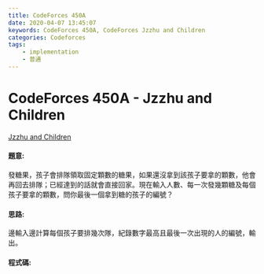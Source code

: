 ```yaml
---
title: CodeForces 450A
date: 2020-04-07 13:45:07
keywords: CodeForces 450A, CodeForces Jzzhu and Children
categories: Codeforces
tags:
    - implementation
    - 普通
---
```

# CodeForces 450A - Jzzhu and Children
[Jzzhu and Children](https://codeforces.com/problemset/problem/450/A)


#### 題意:
發糖果，孩子會排隊領取固定顆數的糖果，如果還沒拿到該孩子要拿的顆數，他會再回去排隊；已經達到的話就會直接回家。現在輸入人數、每一次發幾顆糖及每個孩子要拿的顆數，問你最後一個拿到糖的孩子的編號？
<!-- more -->
#### 思路:
邊輸入邊計算每個孩子要排幾次隊，紀錄數字最高且最後一次出現的人的編號，輸出。

#### 程式碼:
<script src="https://gist.github.com/Daviswww/e01c3757ac81898aca72950dec9326d9.js"></script>